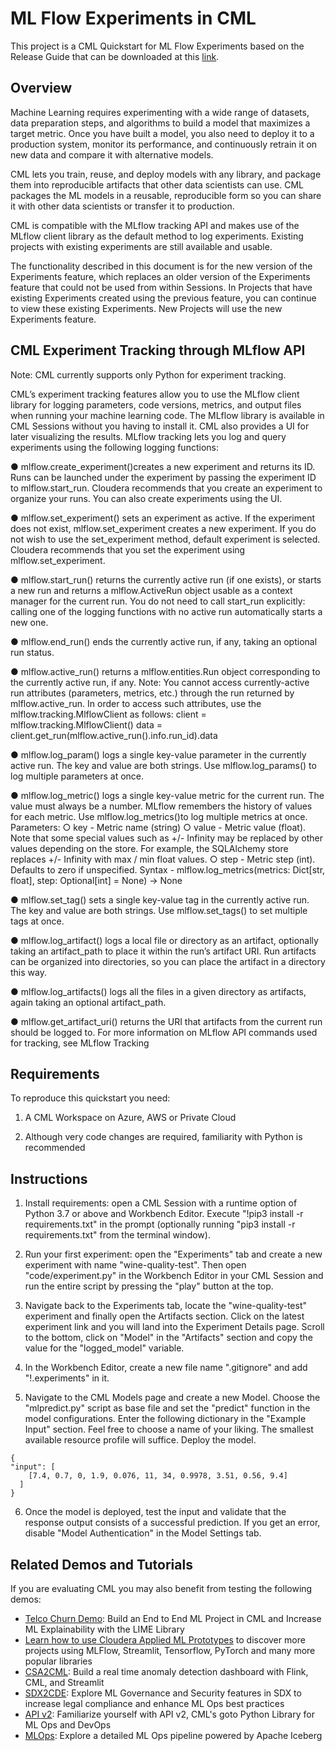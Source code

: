# ML Flow Experiments in CML

This project is a CML Quickstart for ML Flow Experiments based on the Release Guide that can be downloaded at this [link](https://docs.cloudera.com/cdp-public-cloud-preview-features/cloud/pub-ml-experiments-with-mlflow/pub-ml-experiments-with-mlflow.pdf).

## Overview

Machine Learning requires experimenting with a wide range of datasets, data preparation steps,
and algorithms to build a model that maximizes a target metric. Once you have built a model,
you also need to deploy it to a production system, monitor its performance, and continuously
retrain it on new data and compare it with alternative models.

CML lets you train, reuse, and deploy models with any library, and package them into
reproducible artifacts that other data scientists can use.
CML packages the ML models in a reusable, reproducible form so you can share it with other
data scientists or transfer it to production.

CML is compatible with the MLflow tracking API and makes use of the MLflow client library as
the default method to log experiments. Existing projects with existing experiments are still
available and usable.

The functionality described in this document is for the new version of the Experiments feature,
which replaces an older version of the Experiments feature that could not be used from within
Sessions. In Projects that have existing Experiments created using the previous feature, you
can continue to view these existing Experiments. New Projects will use the new Experiments
feature.

## CML Experiment Tracking through MLflow API

Note: CML currently supports only Python for experiment tracking.

CML’s experiment tracking features allow you to use the MLflow client library for logging
parameters, code versions, metrics, and output files when running your machine learning code.
The MLflow library is available in CML Sessions without you having to install it. CML also
provides a UI for later visualizing the results. MLflow tracking lets you log and query
experiments using the following logging functions:

● mlflow.create_experiment()creates a new experiment and returns its ID. Runs
can be launched under the experiment by passing the experiment ID to
mlflow.start_run.
Cloudera recommends that you create an experiment to organize your runs. You can
also create experiments using the UI.

● mlflow.set_experiment() sets an experiment as active. If the experiment does not
exist, mlflow.set_experiment creates a new experiment. If you do not wish to use
the set_experiment method, default experiment is selected.
Cloudera recommends that you set the experiment using mlflow.set_experiment.

● mlflow.start_run() returns the currently active run (if one exists), or starts a new
run and returns a mlflow.ActiveRun object usable as a context manager for the
current run. You do not need to call start_run explicitly: calling one of the logging
functions with no active run automatically starts a new one.

● mlflow.end_run() ends the currently active run, if any, taking an optional run status.

● mlflow.active_run() returns a mlflow.entities.Run object corresponding to
the currently active run, if any.
Note: You cannot access currently-active run attributes (parameters, metrics, etc.)
through the run returned by mlflow.active_run. In order to access such attributes,
use the mlflow.tracking.MlflowClient as follows:
client = mlflow.tracking.MlflowClient()
data = client.get_run(mlflow.active_run().info.run_id).data

● mlflow.log_param() logs a single key-value parameter in the currently active run.
The key and value are both strings. Use mlflow.log_params() to log multiple
parameters at once.

● mlflow.log_metric() logs a single key-value metric for the current run. The value
must always be a number. MLflow remembers the history of values for each metric. Use
mlflow.log_metrics()to log multiple metrics at once.
Parameters:
○ key - Metric name (string)
○ value - Metric value (float). Note that some special values such as +/- Infinity
may be replaced by other values depending on the store. For example, the
SQLAlchemy store replaces +/- Infinity with max / min float values.
○ step - Metric step (int). Defaults to zero if unspecified.
Syntax - mlflow.log_metrics(metrics: Dict[str, float], step:
Optional[int] = None) → None

● mlflow.set_tag() sets a single key-value tag in the currently active run. The key
and value are both strings. Use mlflow.set_tags() to set multiple tags at once.

● mlflow.log_artifact() logs a local file or directory as an artifact, optionally taking
an artifact_path to place it within the run’s artifact URI. Run artifacts can be organized
into directories, so you can place the artifact in a directory this way.

● mlflow.log_artifacts() logs all the files in a given directory as artifacts, again
taking an optional artifact_path.

● mlflow.get_artifact_uri() returns the URI that artifacts from the current run
should be logged to.
For more information on MLflow API commands used for tracking, see MLflow Tracking

## Requirements

To reproduce this quickstart you need:

1. A CML Workspace on Azure, AWS or Private Cloud

2. Although very code changes are required, familiarity with Python is recommended

## Instructions

1. Install requirements: open a CML Session with a runtime option of Python 3.7 or above and Workbench Editor. Execute "!pip3 install -r requirements.txt" in the prompt (optionally running "pip3 install -r requirements.txt" from the terminal window).

2. Run your first experiment: open the "Experiments" tab and create a new experiment with name "wine-quality-test". Then open "code/experiment.py" in the Workbench Editor in your CML Session and run the entire script by pressing the "play" button at the top.

3. Navigate back to the Experiments tab, locate the "wine-quality-test" experiment and finally open the Artifacts section. Click on the latest experiment link and you will land into the Experiment Details page. Scroll to the bottom, click on "Model" in the "Artifacts" section and copy the value for the "logged_model" variable.

4. In the Workbench Editor, create a new file name ".gitignore" and add "!.experiments" in it.

5. Navigate to the CML Models page and create a new Model. Choose the "mlpredict.py" script as base file and set the "predict" function in the model configurations. Enter the following dictionary in the "Example Input" section. Feel free to choose a name of your liking. The smallest available resource profile will suffice. Deploy the model.

```
{
"input": [
    [7.4, 0.7, 0, 1.9, 0.076, 11, 34, 0.9978, 3.51, 0.56, 9.4]
  ]
}  
```

6. Once the model is deployed, test the input and validate that the response output consists of a successful prediction. If you get an error, disable "Model Authentication" in the Model Settings tab.

## Related Demos and Tutorials

If you are evaluating CML you may also benefit from testing the following demos:

* [Telco Churn Demo](https://github.com/pdefusco/CML_AMP_Churn_Prediction): Build an End to End ML Project in CML and Increase ML Explainability with the LIME Library
* [Learn how to use Cloudera Applied ML Prototypes](https://docs.cloudera.com/machine-learning/cloud/applied-ml-prototypes/topics/ml-amps-overview.html) to discover more projects using MLFlow, Streamlit, Tensorflow, PyTorch and many more popular libraries
* [CSA2CML](https://github.com/pdefusco/CSA2CML): Build a real time anomaly detection dashboard with Flink, CML, and Streamlit
* [SDX2CDE](https://github.com/pdefusco/SDX2CDE): Explore ML Governance and Security features in SDX to increase legal compliance and enhance ML Ops best practices
* [API v2](https://github.com/pdefusco/CML_AMP_APIv2): Familiarize yourself with API v2, CML's goto Python Library for ML Ops and DevOps
* [MLOps](https://github.com/pdefusco/MLOps): Explore a detailed ML Ops pipeline powered by Apache Iceberg
